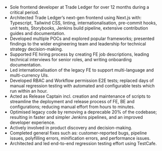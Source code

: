 - Sole frontend developer at Trade Ledger for over 12 months during a critical period.
- Architected Trade Ledger’s next-gen frontend using Next.js with: Typescript, Tailwind CSS, linting, internationalisation, pre-commit hooks, unit tests, Storybooks, Jenkins build pipeline, extensive contribution guides and documentation.
- Developed multiple POCs and explored popular frameworks; presented findings to the wider engineering team and leadership for technical strategy decision-making.
- Supported FE hiring process by creating FE job descriptions, leading technical interviews for senior roles, and writing onboarding documentation.
- Led internationalisation of the legacy FE to support multi-language and multi-currency UIs.
- Developed RBAC and Workflow permission E2E tests; replaced days of manual regression testing with automated and configurable tests which run within an hour.
- Acted as Release Captain incl. creation and maintenance of scripts to streamline the deployment and release process of FE, BE and configurations; reducing manual effort from hours to minutes.
- Optimised legacy code by removing a deprecable 20% of the codebase; resulting in faster and simpler Jenkins pipelines, and an improved developer experience.
- Actively involved in product discovery and decision-making.
- Completed general fixes such as: customer-reported bugs, pipeline issues, polyfilling errors, minification errors, and performance issues.
- Architected and led end-to-end regression testing effort using TestCafe.
